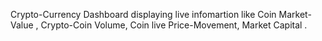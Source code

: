 Crypto-Currency Dashboard displaying live infomartion like Coin Market-Value , Crypto-Coin Volume, Coin live Price-Movement, Market Capital .


								
								
								
					
